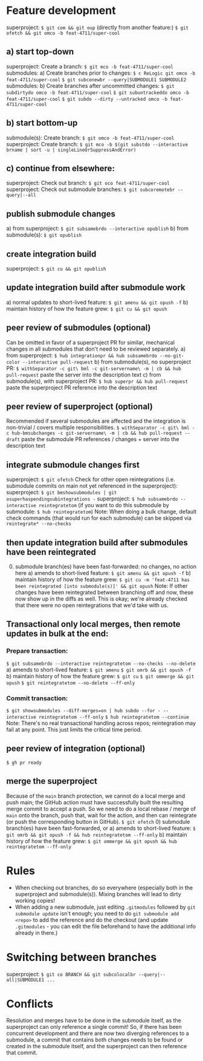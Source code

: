 # Feature development
superproject: `$ git com && git oup`
(directly from another feature:) `$ git ofetch && git omco -b feat-4711/super-cool`
## a) start top-down
superproject: Create a branch: `$ git mco -b feat-4711/super-cool`
submodules: a) Create branches prior to changes:
	       `$ c ReLogic git omco -b feat-4711/super-cool`
	       `$ git subconewbr --query|SUBMODULE1 SUBMODULE2`
submodules: b) Create branches after uncommitted changes:
	       `$ git subdirtydo omco -b feat-4711/super-cool`
	       `$ git subuntrackeddo omco -b feat-4711/super-cool`
	       `$ git subdo --dirty --untracked omco -b feat-4711/super-cool`
## b) start bottom-up
submodule(s): Create branch: `$ git omco -b feat-4711/super-cool`
superproject: Create branch: `$ git mco -b $(git substdo --interactive brname | sort -u | singleLineOrSuppressAndError)`
## c) continue from elsewhere:
superproject: Check out branch:   `$ git oco feat-4711/super-cool`
superproject: Check out submodule branches: `$ git subcoremotebr --query|--all`

## publish submodule changes
a) from superproject: `$ git subsamebrdo --interactive opublish`
b) from submodule(s): `$ git opublish`

## create integration build
superproject: `$ git cu && git opublish`

## update integration build after submodule work
a) normal updates to short-lived feature: `$ git amenu && git opush -f`
b) maintain history of how the feature grew: `$ git cu && git opush`

## peer review of submodules (optional)
Can be omitted in favor of a superproject PR for similar, mechanical changes in
all submodules that don't need to be reviewed separately.
a) from superproject: `$ hub integrationpr && hub subsamebrdo --no-git-color --interactive pull-request`
b) from submodule(s), no superproject PR: `$ withSeparator -c git\ bml -c git-servername\ -m | cb && hub pull-request`
   paste the server into the description text
c) from submodule(s), with superproject PR: `$ hub superpr && hub pull-request`
   paste the superproject PR reference into the description text

## peer review of superproject (optional)
Recommended if several submodules are affected and the integration is
non-trivial / covers multiple responsibilities.
  `$ withSeparator -c git\ bml -c hub-bmsubchanges -c git-servername\ -m | cb && hub pull-request --draft`
  paste the submodule PR references / changes + server into the description
  text

## integrate submodule changes first
superproject: `$ git ofetch`
Check for other open reintegrations (i.e. submodule commits on main not yet
referenced in the superproject):
superproject: `$ git bmshowsubmodules | git osuperhaspendingsubintegrations -`
superproject: `$ hub subsamebrdo --interactive reintegratetom`
(if you want to do this submodule by submodule: `$ hub reintegratetom`)
Note: When doing a bulk change, default check commands (that would run for each
submodule) can be skipped via `reintegrate* --no-checks`
## then update integration build after submodules have been reintegrated
0) submodule branch(es) have been fast-forwarded: no changes, no action here
a) amends to short-lived feature: `$ git amenu && git opush -f`
b) maintain history of how the feature grew: `$ git cu -m 'feat-4711 has been reintegrated [into submodule(s)]' && git opush`
Note: If other changes have been reintegrated between branching off and now,
these now show up in the diffs as well. This is okay; we're already checked
that there were no open reintegrations that we'd take with us.
## Transactional only local merges, then remote updates in bulk at the end:
### Prepare transaction:
`$ git subsamebrdo --interactive reintegratetom --no-checks --no-delete`
a) amends to short-lived feature:
   `$ git amenu`
   `$ git omrb && git opush -f`
b) maintain history of how the feature grew:
   `$ git cu`
   `$ git ommerge && git opush`
`$ git reintegratetom --no-delete --ff-only`
### Commit transaction:
`$ git showsubmodules --diff-merges=on | hub subdo --for - --interactive reintegratetom --ff-only`
`$ hub reintegratetom --continue`
Note: There's no real transactional handling across repos; reintegration may
fail at any point. This just limits the critical time period.

## peer review of integration (optional)
`$ gh pr ready`

## merge the superproject
Because of the `main` branch protection, we cannot do a local merge and push
main; the GitHub action must have successfully built the resulting merge commit
to accept a push. So we need to do a local rebase / merge of `main` onto the
branch, push that, wait for the action, and then can reintegrate (or push the
corresponding button in GitHub).
`$ git ofetch`
0) submodule branch(es) have been fast-forwarded, or
a) amends to short-lived feature:
   `$ git omrb && git opush -f && hub reintegratetom --ff-only`
b) maintain history of how the feature grew:
   `$ git ommerge && git opush && hub reintegratetom --ff-only`

# Rules
- When checking out branches, do so everywhere (especially both in the
  superproject and submodule(s)). Mixing branches will lead to dirty working
  copies!
- When adding a new submodule, just editing `.gitmodules` followed by
  `git submodule update` isn't enough; you need to do `git submodule add <repo>`
  to add the reference and do the checkout (and update `.gitmodules` - you can
  edit the file beforehand to have the additional info already in there.)

# Switching between branches
superproject: `$ git co BRANCH && git subcolocalbr --query|--all|SUBMODULE1 ...`

# Conflicts
Resolution and merges have to be done in the submodule itself, as the
superproject can only reference a single commit! So, if there has been
concurrent development and there are now two diverging references to a
submodule, a commit that contains both changes needs to be found or created in
the submodule itself, and the superproject can then reference that commit.
